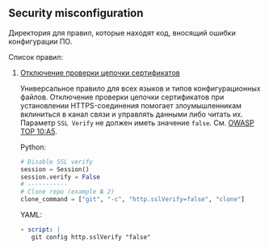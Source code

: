## Security misconfiguration

Директория для правил, которые находят код, вносящий ошибки конфигурации ПО.

Список правил:

1. [Отключение проверки цепочки сертификатов](./Disabling%20certificate%20chain%20validation.pmrls.json)

   Универсальное правило для всех языков и типов конфигурационных файлов.
   Отключение проверки цепочки сертификатов при установлении HTTPS-соединения помогает злоумышленникам вклиниться в канал связи и управлять данными либо читать их.
   Параметр `SSL Verify` не должен иметь значение `false`. См. [OWASP TOP 10:A5](https://owasp.org/Top10/A05_2021-Security_Misconfiguration).

   Python:
    ```python
    # Disable SSL verify
    session = Session()
    session.verify = False
    # -----------
    # Clone repo (example № 2)
    clone_command = ["git", "-c", "http.sslVerify=false", "clone"]
   ```

   YAML:
   ```yaml
   - script: |
      git config http.sslVerify "false"
   ```
